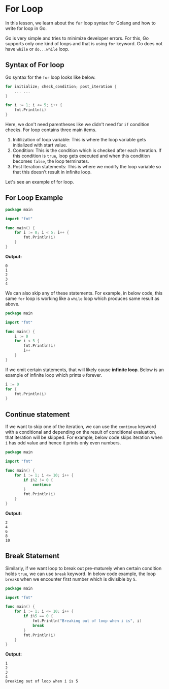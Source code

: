 # For Loop

In this lesson, we learn about the `for` loop syntax for Golang and how to write for loop in Go.

Go is very simple and tries to minimize developer errors. For this, Go supports only one kind of loops and that is using `for` keyword. Go does not have `while` or `do...while` loop.

## Syntax of For loop

Go syntax for the `for` loop looks like below.

```go
for initialize; check_condition; post_iteration {
    ... ...
}

for i := 1; i <= 5; i++ {
    fmt.Println(i)
}
```

Here, we don't need parentheses like we didn't need for `if` condition checks. For loop contains three main items. 
1. Initilization of loop variable: This is where the loop variable gets initialized with start value.
2. Condition: This is the condition which is checked after each iteration. If this condition is `true`, loop gets executed and when this condition becomes `false`, the loop terminates.
3. Post Iteration statements: This is where we modify the loop variable so that this doesn't result in infinite loop.

Let's see an example of for loop.

## For Loop Example

```go
package main

import "fmt"

func main() {
	for i := 0; i < 5; i++ {
		fmt.Println(i)
	}
}
```

**Output:**
```output{lineNos=false }
0
1
2
3
4
```


We can also skip any of these statements. For example, in below code, this same `for` loop is working like a `while` loop which produces same result as above.

```go
package main

import "fmt"

func main() {
	i := 0
	for i < 5 {
		fmt.Println(i)
		i++
	}
}
```

If we omit certain statements, that will likely cause **infinite loop**. Below is an example of infinite loop which prints `0` forever.

```go
i := 0
for {
    fmt.Println(i)
}
```

## Continue statement

If we want to skip one of the iteration, we can use the `continue` keyword with a conditional and depending on the result of conditional evaluation, that iteration will be skipped. For example, below code skips iteration when `i` has odd value and hence it prints only even numbers.

```go
package main

import "fmt"

func main() {
	for i := 1; i <= 10; i++ {
		if i%2 != 0 {
			continue
		}
		fmt.Println(i)
	}
}
```

**Output:**
```output{ lineNos=false }
2
4
6
8
10
```

## Break Statement

Similarly, if we want loop to break out pre-maturely when certain condition holds `true`, we can use `break` keyword.
In below code example, the loop `break`s when we encounter first number which is divisible by `5`.

```go
package main

import "fmt"

func main() {
	for i := 1; i <= 10; i++ {
		if i%5 == 0 {
			fmt.Println("Breaking out of loop when i is", i)
			break
		}
		fmt.Println(i)
	}
}
```

**Output:**
```output{ lineNos=false }
1
2
3
4
Breaking out of loop when i is 5
```